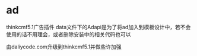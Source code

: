# ad
thinkcmf5.1广告插件
data文件下的Adapi是为了将ad加入到模板设计中，若不会使用的话不用理会，或者删除安装中的相关代码也可以

由daliycode.com升级到thinkcmf5.1并做些许加强
